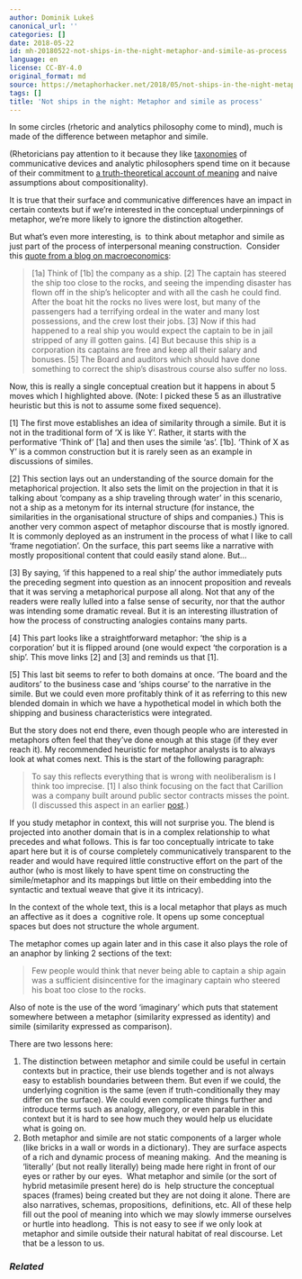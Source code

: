 ```yaml
---
author: Dominik Lukeš
canonical_url: ''
categories: []
date: 2018-05-22
id: mh-20180522-not-ships-in-the-night-metaphor-and-simile-as-process
language: en
license: CC-BY-4.0
original_format: md
source: https://metaphorhacker.net/2018/05/not-ships-in-the-night-metaphor-and-simile-as-process
tags: []
title: 'Not ships in the night: Metaphor and simile as process'
---
```


In some circles (rhetoric and analytics philosophy come to mind), much is made of the difference between metaphor and simile.

(Rhetoricians pay attention to it because they like [taxonomies](https://en.wikipedia.org/wiki/Figure_of_speech) of communicative devices and analytic philosophers spend time on it because of their commitment to [a truth-theoretical account of meaning](https://en.wikipedia.org/wiki/Truth-conditional_semantics) and naive assumptions about compositionality).

It is true that their surface and communicative differences have an impact in certain contexts but if we’re interested in the conceptual underpinnings of metaphor, we’re more likely to ignore the distinction altogether.

But what’s even more interesting, is  to think about metaphor and simile as just part of the process of interpersonal meaning construction.  Consider this [quote from a blog on macroeconomics](https://mainlymacro.blogspot.co.uk/2018/05/a-rotten-corporate-culture.html):

> [1a] Think of [1b] the company as a ship. [2] The captain has steered the ship too close to the rocks, and seeing the impending disaster has flown off in the ship’s helicopter and with all the cash he could find. After the boat hit the rocks no lives were lost, but many of the passengers had a terrifying ordeal in the water and many lost possessions, and the crew lost their jobs. [3] Now if this had happened to a real ship you would expect the captain to be in jail stripped of any ill gotten gains. [4] But because this ship is a corporation its captains are free and keep all their salary and bonuses. [5] The Board and auditors which should have done something to correct the ship’s disastrous course also suffer no loss.

Now, this is really a single conceptual creation but it happens in about 5 moves which I highlighted above. (Note: I picked these 5 as an illustrative heuristic but this is not to assume some fixed sequence).

[1] The first move establishes an idea of similarity through a simile. But it is not in the traditional form of ‘X is like Y’. Rather, it starts with the performative ‘Think of’ [1a] and then uses the simile ‘as’. [1b]. ‘Think of X as Y’ is a common construction but it is rarely seen as an example in discussions of similes.

[2] This section lays out an understanding of the source domain for the metaphorical projection. It also sets the limit on the projection in that it is talking about ‘company as a ship traveling through water’ in this scenario, not a ship as a metonym for its internal structure (for instance, the similarities in the organisational structure of ships and companies.) This is another very common aspect of metaphor discourse that is mostly ignored. It is commonly deployed as an instrument in the process of what I like to call ‘frame negotiation’. On the surface, this part seems like a narrative with mostly propositional content that could easily stand alone. But…

[3] By saying, ‘if this happened to a real ship’ the author immediately puts the preceding segment into question as an innocent proposition and reveals that it was serving a metaphorical purpose all along. Not that any of the readers were really lulled into a false sense of security, nor that the author was intending some dramatic reveal. But it is an interesting illustration of how the process of constructing analogies contains many parts.

[4] This part looks like a straightforward metaphor: ‘the ship is a corporation’ but it is flipped around (one would expect ‘the corporation is a ship’. This move links [2] and [3] and reminds us that [1].

[5] This last bit seems to refer to both domains at once. ‘The board and the auditors’ to the business case and ‘ships course’ to the narrative in the simile. But we could even more profitably think of it as referring to this new blended domain in which we have a hypothetical model in which both the shipping and business characteristics were integrated.

But the story does not end there, even though people who are interested in metaphors often feel that they’ve done enough at this stage (if they ever reach it). My recommended heuristic for metaphor analysts is to always look at what comes next. This is the start of the following paragraph:

> To say this reflects everything that is wrong with neoliberalism is I think too imprecise. [1] I also think focusing on the fact that Carillion was a company built around public sector contracts misses the point. (I discussed this aspect in an earlier [post](https://mainlymacro.blogspot.co.uk/2018/01/what-carillion-tells-us-about-public.html).)

If you study metaphor in context, this will not surprise you. The blend is projected into another domain that is in a complex relationship to what precedes and what follows. This is far too conceptually intricate to take apart here but it is of course completely communicatively transparent to the reader and would have required little constructive effort on the part of the author (who is most likely to have spent time on constructing the simile/metaphor and its mappings but little on their embedding into the syntactic and textual weave that give it its intricacy).

In the context of the whole text, this is a local metaphor that plays as much an affective as it does a  cognitive role. It opens up some conceptual spaces but does not structure the whole argument.

The metaphor comes up again later and in this case it also plays the role of an anaphor by linking 2 sections of the text:

> Few people would think that never being able to captain a ship again was a sufficient disincentive for the imaginary captain who steered his boat too close to the rocks.

Also of note is the use of the word ‘imaginary’ which puts that statement somewhere between a metaphor (similarity expressed as identity) and simile (similarity expressed as comparison).

There are two lessons here:

1. The distinction between metaphor and simile could be useful in certain contexts but in practice, their use blends together and is not always easy to establish boundaries between them. But even if we could, the underlying cognition is the same (even if truth-conditionally they may differ on the surface). We could even complicate things further and introduce terms such as analogy, allegory, or even parable in this context but it is hard to see how much they would help us elucidate what is going on.
2. Both metaphor and simile are not static components of a larger whole (like bricks in a wall or words in a dictionary). They are surface aspects of a rich and dynamic process of meaning making.  And the meaning is ‘literally’ (but not really literally) being made here right in front of our eyes or rather by our eyes.  What metaphor and simile (or the sort of hybrid metasimile present here) do is  help structure the conceptual spaces (frames) being created but they are not doing it alone. There are also narratives, schemas, propositions,  definitions, etc. All of these help fill out the pool of meaning into which we may slowly immerse ourselves or hurtle into headlong.  This is not easy to see if we only look at metaphor and simile outside their natural habitat of real discourse. Let that be a lesson to us.

### *Related*